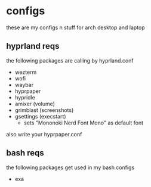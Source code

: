 # configs
these are my configs n stuff for arch desktop and laptop

## hyprland reqs
the following packages are calling by hyprland.conf

- wezterm
- wofi
- waybar
- hyprpaper
- hypridle
- amixer (volume)
- grimblast (screenshots)
- gsettings (execstart)
    - sets "Mononoki Nerd Font Mono" as default font

also write your hyprpaper.conf


## bash reqs
the following packages get used in my bash configs

- exa
